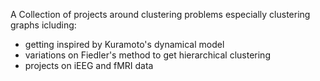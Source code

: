 A Collection of projects around clustering problems especially clustering graphs icluding:
- getting inspired by Kuramoto's dynamical model
- variations on Fiedler's method to get hierarchical clustering
- projects on iEEG and fMRI data

